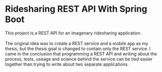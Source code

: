 # Ridesharing REST API With Spring Boot

This project is a REST API for an imagenary ridesharing application. 
<br>
<br>
The original idea was to create a REST service and a mobile app as my thesis, but the thesis goal is changed to contain only the REST service.
I came in the conclusion that programming a REST API and writing about the process, tests, useage and science behind the service can be tied easier together
than trying to write about two separate applications.
